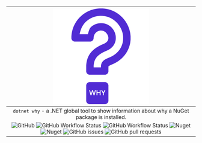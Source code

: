 ﻿| ![](https://raw.githubusercontent.com/tadamczyk/DotNetWhy/master/assets/logo/256/logo.png)  |
|:-------------------------------------------------------------------------------------------:|
| `dotnet why` - a .NET global tool to show information about why a NuGet package is installed. |
| ![GitHub](https://img.shields.io/github/license/tadamczyk/DotNetWhy) ![GitHub Workflow Status](https://img.shields.io/github/workflow/status/tadamczyk/DotNetWhy/Continuous%20Integration) ![GitHub Workflow Status](https://img.shields.io/github/workflow/status/tadamczyk/DotNetWhy/Release?label=release) ![Nuget](https://img.shields.io/nuget/v/DotNetWhy?label=version) ![Nuget](https://img.shields.io/nuget/dt/DotNetWhy) ![GitHub issues](https://img.shields.io/github/issues/tadamczyk/DotNetWhy) ![GitHub pull requests](https://img.shields.io/github/issues-pr/tadamczyk/DotNetWhy) |